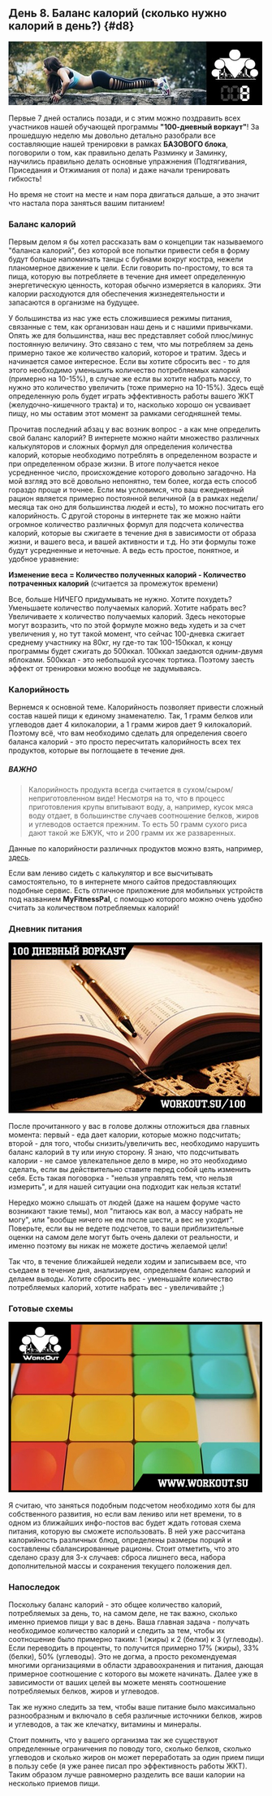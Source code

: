 ## День 8. Баланс калорий (сколько нужно калорий в день?) {#d8}

![](src/img/8.jpg)

Первые 7 дней остались позади, и с этим можно поздравить всех участников нашей обучающей программы **"100-дневный воркаут"**! За прошедшую неделю мы довольно детально разобрали все составляющие нашей тренировки в рамках **БАЗОВОГО блока**, поговорили о том, как правильно делать Разминку и Заминку, научились правильно делать основные упражнения (Подтягивания, Приседания и Отжимания от пола) и даже начали тренировать гибкость! 

Но время не стоит на месте и нам пора двигаться дальше, а это значит что настала пора заняться вашим питанием! 

### Баланс калорий

Первым делом я бы хотел рассказать вам о концепции так называемого "баланса калорий", без которой все попытки привести себя в форму будут больше напоминать танцы с бубнами вокруг костра, нежели планомерное движение к цели. Если говорить по-простому, то вся та пища, которую вы потребляете в течение дня имеет определенную энергетическую ценность, которая обычно измеряется в калориях. Эти калории расходуются для обеспечения жизнедеятельности и запасаются в организме на будущее. 

У большинства из нас уже есть сложившиеся режимы питания, связанные с тем, как организован наш день и с нашими привычками. Опять же для большинства, наш вес представляет собой плюс/минус постоянную величину. Это связано с тем, что мы потребляем за день примерно такое же количество калорий, которое и тратим. Здесь и начинается самое интересное. Если вы хотите сбросить вес - то для этого необходимо уменьшить количество потребляемых калорий (примерно на 10-15%), в случае же если вы хотите набрать массу, то нужно это количество увеличить (тоже примерно на 10-15%). Здесь ещё определенную роль будет играть эффективность работы вашего ЖКТ (желудочно-кишечного тракта) и то, насколько хорошо он усваивает пищу, но мы оставим этот момент за рамками сегодняшней темы. 

Прочитав последний абзац у вас возник вопрос - а как мне определить свой баланс калорий? В интернете можно найти множество различных калькуляторов и сложных формул для определения количества калорий, которые необходимо потреблять в определенном возрасте и при определенном образе жизни. В итоге получается некое усредненное число, происхождение которого довольно загадочно. На мой взгляд это всё довольно непонятно, тем более, когда есть способ гораздо проще и точнее. Если мы условимся, что ваш ежедневный рацион является примерно постоянной величиной (а в рамках недели/месяца так оно для большинства людей и есть), то можно посчитать его калорийность. С другой стороны в интернете так же можно найти огромное количество различных формул для подсчета количества калорий, которые вы сжигаете в течение дня в зависимости от образа жизни, и вашего веса, и вашей активности и т.д. Но эти формулы тоже будут усредненные и неточные. А ведь есть простое, понятное, и удобное уравнение: 

**Изменение веса = Количество полученных калорий - Количество потраченных калорий** (считается за промежуток времени) 

Все, больше НИЧЕГО придумывать не нужно. Хотите похудеть? Уменьшаете количество получаемых калорий. Хотите набрать вес? Увеличиваете х количество получаемых калорий. Здесь некоторые могут возразить, что по этой формуле можно ведь худеть и за счет увеличения y, но тут такой момент, что сейчас 100-дневка сжигает среднему участнику на 80кг, ну где-то так 100-150ккал, к концу программы будет сжигать до 500ккал. 100ккал заедаются одним-двумя яблоками. 500ккал - это небольшой кусочек тортика. Поэтому заесть эффект от тренировки можно вообще не задумываясь. 

### Калорийность

Вернемся к основной теме. Калорийность позволяет привести сложный состав нашей пищи к единому знаменателю. Так, 1 грамм белков или углеводов дает 4 килокалории, а 1 грамм жиров дает 9 килокалорий. Поэтому всё, что вам необходимо сделать для определения своего баланса калорий - это просто пересчитать калорийность всех тех продуктов, которые вы поглощаете в течение дня. 

> 
##### **ВАЖНО**
>
> Калорийность продукта всегда считается в сухом/сыром/неприготовленном виде! Несмотря на то, что в процесс приготовления крупы впитывают воду, а, например, кусок мяса воду отдает, в большинстве случаев соотношение белков, жиров и углеводов остается прежним. То есть 50 грамм сухого риса дают такой же БЖУК, что и 200 грамм их же разваренных.

Данные по калорийности различных продуктов можно взять, например, [здесь](http://www.intelmeal.ru/nutrition/food_category.php). 

Если вам лениво сидеть с калькулятор и все высчитывать самостоятельно, то в интернете много сайтов предоставляющих подобные сервис. Есть отличное приложение для мобильных устройств под названием **MyFitnessPal**, с помощью которого можно очень удобно считать за количеством потребляемых калорий! 

### Дневник питания

![](src/img/8-1.jpg)

После прочитанного у вас в голове должны отложиться два главных момента: первый - еда дает калории, которые можно подсчитать; второй - для того, чтобы снизить/увеличить вес, необходимо нарушить баланс калорий в ту или иную сторону. Я знаю, что подсчитывать калории - не самое увлекательное дело в мире, но это необходимо сделать, если вы действительно ставите перед собой цель изменить себя. Есть такая поговорка - "нельзя управлять тем, что нельзя измерить", и для нашей ситуации она подходит как нельзя кстати! 

Нередко можно слышать от людей (даже на нашем форуме часто возникают такие темы), мол "питаюсь как вол, а массу набрать не могу", или "вообще ничего не ем после шести, а вес не уходит". Поверьте, если вы не ведете подсчетов, то ваши приблизительные оценки на самом деле могут быть очень далеки от реальности, и именно поэтому вы никак не можете достичь желаемой цели! 

Так что, в течение ближайшей недели ходим и записываем все, что съедаем в течение дня, анализируем, определяем баланс калорий и делаем выводы. Хотите сбросить вес - уменьшайте количество потребляемых калорий, хотите набрать вес - увеличивайте ;) 

### Готовые схемы

![](src/img/8-2.jpg)

Я считаю, что заняться подобным подсчетом необходимо хотя бы для собственного развития, но если вам лениво или нет времени, то в одном из ближайших инфо-постов вас будет ждать готовая схема питания, которую вы сможете использовать. В ней уже рассчитана калорийность различных блюд, определены размеры порций и составлены сбалансированные рационы. Стоит отметить, что это сделано сразу для 3-х случаев: сброса лишнего веса, набора дополнительной массы и сохранения текущего положения дел. 

### Напоследок

Поскольку баланс калорий - это общее количество калорий, потребляемых за день, то, на самом деле, не так важно, сколько именно приемов пищи у вас в день. Ваша главная задача - получать необходимое количество калорий и следить за тем, чтобы их соотношение было примерно таким: 1 (жиры) к 2 (белки) к 3 (углеводы). Если переводить в проценты, то получится примерно 17% (жиры), 33% (белки), 50% (углеводы). Это не догма, а просто рекомендуемая многими организациями в области здравоохранения и питания, дающая примерное соотношение с которого вы можете начинать. Далее уже в зависимости от ваших целей вы можете менять соотношение потребляемых белков, жиров и углеводов. 

Так же нужно следить за тем, чтобы ваше питание было максимально разнообразным и включало в себя различные источники белков, жиров и углеводов, а так же клечатку, витамины и минералы. 

Стоит помнить, что у вашего организма так же существуют определенные ограничения по поводу того, сколько белков, сколько углеводов и сколько жиров он может переработать за один прием пищи в пользу себе (я уже ранее писал про эффективность работы ЖКТ). Таким образом лучше равномерно разделить все ваши калории на несколько приемов пищи. 

